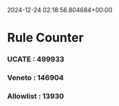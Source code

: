 2024-12-24 02:18:56.804684+00:00
# Rule Counter 
 ### UCATE : 499933

 ### Veneto : 146904

 ### Allowlist : 13930